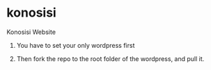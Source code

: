 # konosisi
Konosisi Website  

1. You have to set your only wordpress first

2. Then fork the repo to the root folder of the wordpress, and pull it.